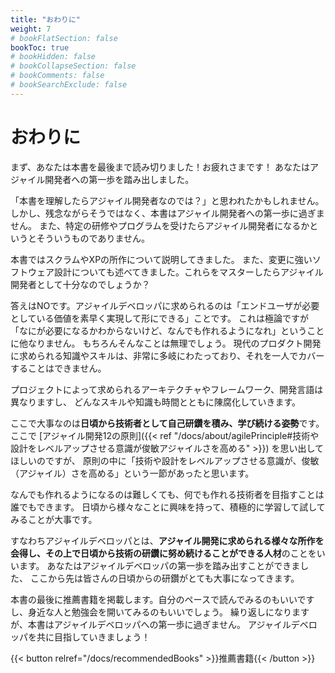 ```yaml
---
title: "おわりに"
weight: 7
# bookFlatSection: false
bookToc: true
# bookHidden: false
# bookCollapseSection: false
# bookComments: false
# bookSearchExclude: false
---
```


# おわりに

まず、あなたは本書を最後まで読み切りました！お疲れさまです！
あなたはアジャイル開発者への第一歩を踏み出しました。

「本書を理解したらアジャイル開発者なのでは？」と思われたかもしれません。
しかし、残念ながらそうではなく、本書はアジャイル開発者への第一歩に過ぎません。
また、特定の研修やプログラムを受けたらアジャイル開発者になるかというとそういうものでありません。

本書ではスクラムやXPの所作について説明してきました。
また、変更に強いソフトウェア設計についても述べてきました。これらをマスターしたらアジャイル開発者として十分なのでしょうか？

答えはNOです。アジャイルデベロッパに求められるのは「エンドユーザが必要としている価値を素早く実現して形にできる」ことです。
これは極論ですが「なにが必要になるかわからないけど、なんでも作れるようになれ」ということに他なりません。
もちろんそんなことは無理でしょう。
現代のプロダクト開発に求められる知識やスキルは、非常に多岐にわたっており、それを一人でカバーすることはできません。

プロジェクトによって求められるアーキテクチャやフレームワーク、開発言語は異なりますし、
どんなスキルや知識も時間とともに陳腐化していきます。

ここで大事なのは**日頃から技術者として自己研鑽を積み、学び続ける姿勢**です。
ここで [アジャイル開発12の原則]({{< ref "/docs/about/agilePrinciple#技術や設計をレベルアップさせる意識が俊敏アジャイルさを高める" >}}) を思い出してほしいのですが、
原則の中に「技術や設計をレベルアップさせる意識が、俊敏（アジャイル）さを高める」という一節があったと思います。

なんでも作れるようになるのは難しくても、何でも作れる技術者を目指すことは誰でもできます。
日頃から様々なことに興味を持って、積極的に学習して試してみることが大事です。

すなわちアジャイルデベロッパとは、**アジャイル開発に求められる様々な所作を会得し、その上で日頃から技術の研鑽に努め続けることができる人材**のことをいいます。
あなたはアジャイルデベロッパの第一歩を踏み出すことができました、
ここから先は皆さんの日頃からの研鑽がとても大事になってきます。

本書の最後に推薦書籍を掲載します。自分のペースで読んでみるのもいいですし、身近な人と勉強会を開いてみるのもいいでしょう。
繰り返しになりますが、本書はアジャイルデベロッパへの第一歩に過ぎません。
アジャイルデベロッパを共に目指していきましょう！

{{< button relref="/docs/recommendedBooks" >}}推薦書籍{{< /button >}}